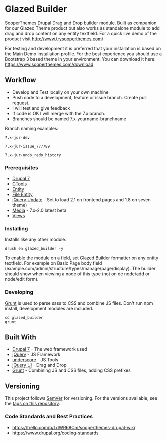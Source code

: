 # Glazed Builder

SooperThemes Drupal Drag and Drop builder module. Built as companion for our Glazed Theme product but also works as standalone module to add drag and drop content on any entity textfield. For a quick live demo of the product visit http://www.trysooperthemes.com/

For testing and development it is preferred that your installation is based on the Main Demo installation profile. For the best experience you should use a Bootstrap 3 based theme in your environment. You can download it here: https://www.sooperthemes.com/download

## Workflow

* Develop and Test locally on your own machine
* Push  code to a development, feature or issue branch. Create pull request.
* I will test and give feedback
* If code is OK I will merge with the 7.x branch.
* Branches should be named 7.x-yourname-branchname

Branch naming examples:
```
7.x-jur-dev
```
```
7.x-jur-issue_777789
```
```
7.x-jur-undo_redo_history
```


### Prerequisites

* [Drupal 7](https://www.drupal.org/project/drupal)
* [CTools](https://www.drupal.org/project/ctools)
* [Entity](https://www.drupal.org/project/entity)
* [File Entity](https://www.drupal.org/project/file_entity)
* [jQuery Update](https://www.drupal.org/project/jquery_update) - Set to load 2.1 on frontend pages and 1.8 on seven theme)
* [Media](https://www.drupal.org/project/media) - 7.x-2.0 latest beta
* [Views](https://www.drupal.org/project/views)

### Installing

Installs like any other module.

```
drush en glazed_builder -y
```

To enable the module on a field, set Glazed Builder formatter on any entity textfield. For example on Basic Page body field (example.com/admin/structure/types/manage/page/display). The builder should show when viewing a node of this type (not on de node/add or node/edit form).

### Developing

[Grunt](http://gruntjs.com/) is used to parse sass to CSS and combine JS files. Don't run npm install, development modules are included.

```
cd glazed_builder
grunt
```

## Built With

* [Drupal 7](https://www.drupal.org/project/drupal) - The web framework used
* [jQuery](https://jquery.com/) - JS Framework
* [underscore](http://underscorejs.org/) - JS Tools
* [jQuery UI](https://jqueryui.com/) - Drag and Drop
* [Grunt](http://gruntjs.com/) - Combining JS and CSS files, adding CSS prefixes

## Versioning

This project follows [SemVer](http://semver.org/) for versioning. For the versions available, see the [tags on this repository](https://github.com/jjroelofs/glazed/tags).

### Code Standards and Best Practices

* https://trello.com/b/LdWR68Cm/sooperthemes-drupal-wiki
* https://www.drupal.org/coding-standards
